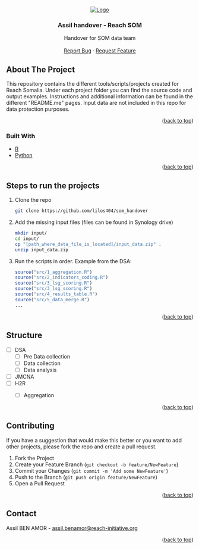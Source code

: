 
<div id="top"></div>




<!-- PROJECT LOGO -->
<br />
<div align="center">
  <a href="https://github.com/lilos404/som_handover">
    <img src="https://data.humdata.org/image/2015-11-05-231341.581365REACHlogo_300x125_grey.png" alt="Logo">
  </a>

<h3 align="center">Assil handover - Reach SOM</h3>

  <p align="center">
    Handover for SOM data team 
    <br />
    <br />
    <a href="https://github.com/lilos404/som_handover/issues">Report Bug</a>
    ·
    <a href="https://github.com/lilos404/som_handover/issues">Request Feature</a>
  </p>
</div>



<!-- ABOUT THE PROJECT -->
## About The Project

This repository contains the different tools/scripts/projects created for Reach Somalia. Under each project folder you can find the source code and output examples. Instructions and additional information can be found in the different "README.me" pages.
Input data are not included in this repo for data protection purposes.   


<p align="right">(<a href="#top">back to top</a>)</p>


### Built With

* [R](https://www.r-project.org/)
* [Python](https://www.python.org/)

<p align="right">(<a href="#top">back to top</a>)</p>



<!-- GETTING STARTED -->

## Steps to run the projects

1. Clone the repo
   ```sh
   git clone https://github.com/lilos404/som_handover
   ```
   
2. Add the missing input files (files can be found in Synology drive)
   ```sh
   mkdir input/
   cd input/
   cp "[path_where_data_file_is_located]/input_data.zip" .
   unzip input_data.zip
   ```

3. Run the scripts in order. Example from the DSA:
   ```r
   source("src/1_aggregation.R")
   source("src/2_indicators_coding.R")
   source("src/3_lsg_scoring.R")
   source("src/3_lsg_scoring.R")   
   source("src/4_results_table.R")
   source("src/5_data_merge.R")
   ...
   ```

<p align="right">(<a href="#top">back to top</a>)</p>



<!-- ROADMAP -->
## Structure

- [ ] DSA
    - [ ] Pre Data collection
    - [ ] Data collection
    - [ ] Data analysis

- [ ] JMCNA
- [ ] H2R
    - [ ] Aggregation

 
    


<p align="right">(<a href="#top">back to top</a>)</p>



<!-- CONTRIBUTING -->
## Contributing

If you have a suggestion that would make this better or you want to add other projects, please fork the repo and create a pull request. 

1. Fork the Project
2. Create your Feature Branch (`git checkout -b feature/NewFeature`)
3. Commit your Changes (`git commit -m 'Add some NewFeature'`)
4. Push to the Branch (`git push origin feature/NewFeature`)
5. Open a Pull Request

<p align="right">(<a href="#top">back to top</a>)</p>



<!-- CONTACT -->
## Contact

Assil BEN AMOR - assil.benamor@reach-initiative.org


<p align="right">(<a href="#top">back to top</a>)</p>

